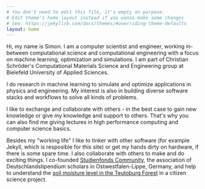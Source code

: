 ```yaml
---
# You don't need to edit this file, it's empty on purpose.
# Edit theme's home layout instead if you wanna make some changes
# See: https://jekyllrb.com/docs/themes/#overriding-theme-defaults
layout: home
---
```


Hi, my name is Simon. I am a computer scientist and engineer, working in-between computational science and computational engineering with a focus on machine learning, optimization and simulations.
I am part of Christian Schröder's Computational Materials Science and Engineering group at Bielefeld University of Applied Sciences.

I do research in machine learning to simulate and optimize applications in physics and engineering. My interest is also in building diverse software stacks and workflows to solve all kinds of problems.

I like to exchange and collaborate with others - in the best case to gain new knowledge or give my knowledge and support to others. That's why you can also find me giving lectures in high performance computing and computer science basics. 

Besides my "working life" I like to tinker with other software (for example Jekyll, which is resposible for this site) or get my hands dirty on hardware, if there is some spare time. I also collaborate with others to make and do exciting things. I co-founded [Studienfonds Community](https://studienfondscommunity.de/), the association of Deutschlandstipendium scholars in Ostwestfalen-Lippe, Germany, and help to understand the [soil moisture level in the Teutoburg Forest](https://codefor.de/blog/feuchtigkeit-teutoburger-wald/) in a citizen science project.
